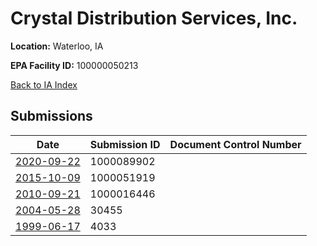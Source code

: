 # Crystal Distribution Services, Inc.

**Location:** Waterloo, IA

**EPA Facility ID:** 100000050213

[Back to IA Index](../../index.md)

## Submissions

| Date | Submission ID | Document Control Number |
|------|--------------|-------------------------|
| [2020-09-22](submissions/1000089902.md) | 1000089902 |  |
| [2015-10-09](submissions/1000051919.md) | 1000051919 |  |
| [2010-09-21](submissions/1000016446.md) | 1000016446 |  |
| [2004-05-28](submissions/30455.md) | 30455 |  |
| [1999-06-17](submissions/4033.md) | 4033 |  |
